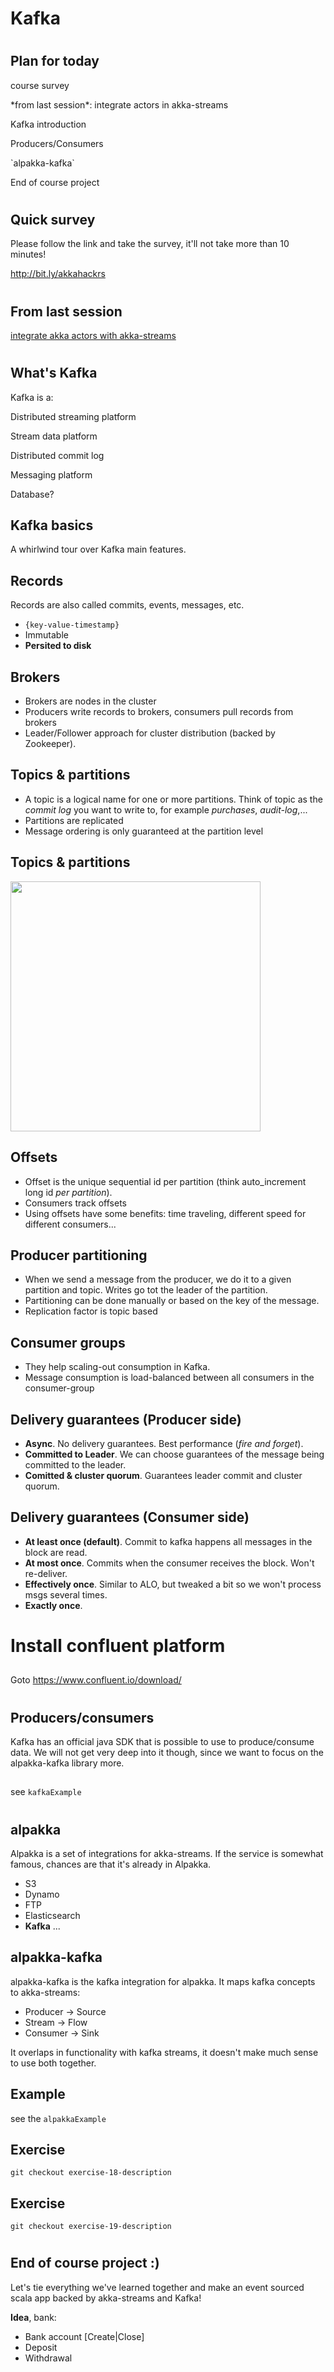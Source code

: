 # Kafka

#


## Plan for today

<p class="fragment fade-in">course survey</p>
<p class="fragment fade-in">*from last session*: integrate actors in akka-streams</p>
<p class="fragment fade-in">Kafka introduction</p>
<p class="fragment fade-in">Producers/Consumers</p>
<p class="fragment fade-in">`alpakka-kafka`</p>
<p class="fragment fade-in">End of course project</p>

#

## Quick survey

Please follow the link and take the survey, it'll not take more than
10 minutes!

http://bit.ly/akkahackrs

#

## From last session

[integrate akka actors with akka-streams](file:///home/pepe/projects/47deg/telefonica-training/docs/tut-out/akkastreams.html)

#

## What's Kafka

Kafka is a:

<p class="fragment fade-in">Distributed streaming platform</p>
<p class="fragment fade-in">Stream data platform</p>
<p class="fragment fade-in">Distributed commit log</p>
<p class="fragment fade-in">Messaging platform</p>
<p class="fragment fade-in">Database?</p>

## Kafka basics

A whirlwind tour over Kafka main features.

## Records

Records are also called commits, events, messages, etc.

- `{key-value-timestamp}`
- Immutable
- **Persited to disk**

## Brokers

- Brokers are nodes in the cluster
- Producers write records to brokers, consumers pull records from
  brokers
- Leader/Follower approach for cluster distribution (backed by
  Zookeeper).
  
## Topics & partitions

- A topic is a logical name for one or more partitions.  Think of
  topic as the _commit log_ you want to write to, for example
  _purchases_, _audit-log_,...
- Partitions are replicated
- Message ordering is only guaranteed at the partition level

## Topics & partitions

<img src="img/topics.jpg" style="height: 400px"/>

## Offsets

- Offset is the unique sequential id per partition (think
  auto_increment long id *per partition*).
- Consumers track offsets
- Using offsets have some benefits: time traveling, different speed
  for different consumers...
  
## Producer partitioning

- When we send a message from the producer, we do it to a given
  partition and topic.  Writes go tot the leader of the partition.
- Partitioning can be done manually or based on the key of the
  message.
- Replication factor is topic based

## Consumer groups

- They help scaling-out consumption in Kafka.
- Message consumption is load-balanced between all consumers in the
  consumer-group

## Delivery guarantees (Producer side)

- **Async**.  No delivery guarantees. Best performance (_fire and
  forget_).
- **Committed to Leader**.  We can choose guarantees of the message
  being committed to the leader.
- **Comitted & cluster quorum**. Guarantees leader commit and cluster
  quorum.

## Delivery guarantees (Consumer side)

- **At least once (default)**. Commit to kafka happens all messages in
  the block are read.
- **At most once**. Commits when the consumer receives the
  block. Won't re-deliver.
- **Effectively once**. Similar to ALO, but tweaked a bit so we won't
  process msgs several times.
- **Exactly once**.

# Install confluent platform

##

Goto https://www.confluent.io/download/

#

## Producers/consumers

Kafka has an official java SDK that is possible to use to
produce/consume data.  We will not get very deep into it though, since
we want to focus on the alpakka-kafka library more.

##

see `kafkaExample`

#

## alpakka

Alpakka is a set of integrations for akka-streams.  If the service is
somewhat famous, chances are that it's already in Alpakka.

- S3
- Dynamo
- FTP
- Elasticsearch
- **Kafka**
...

## alpakka-kafka

alpakka-kafka is the kafka integration for alpakka.  It maps kafka
concepts to akka-streams:

- Producer -> Source
- Stream -> Flow
- Consumer -> Sink

It overlaps in functionality with kafka streams, it doesn't make much
sense to use both together.

## Example

see the `alpakkaExample`

## Exercise

`git checkout exercise-18-description`

## Exercise

`git checkout exercise-19-description`

#

## End of course project :)

Let's tie everything we've learned together and make an event sourced
scala app backed by akka-streams and Kafka!

**Idea**, bank:
- Bank account [Create|Close]
- Deposit
- Withdrawal
